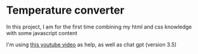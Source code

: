 # Temperature converter

In this project, I am for the first time combining my html and css knowledge with some javascript content

I'm using <a href="https://www.youtube.com/watch?v=FazgJVnrVuI" target="_blank">this youtube video</a> as help, as well as chat gpt (version 3.5)
